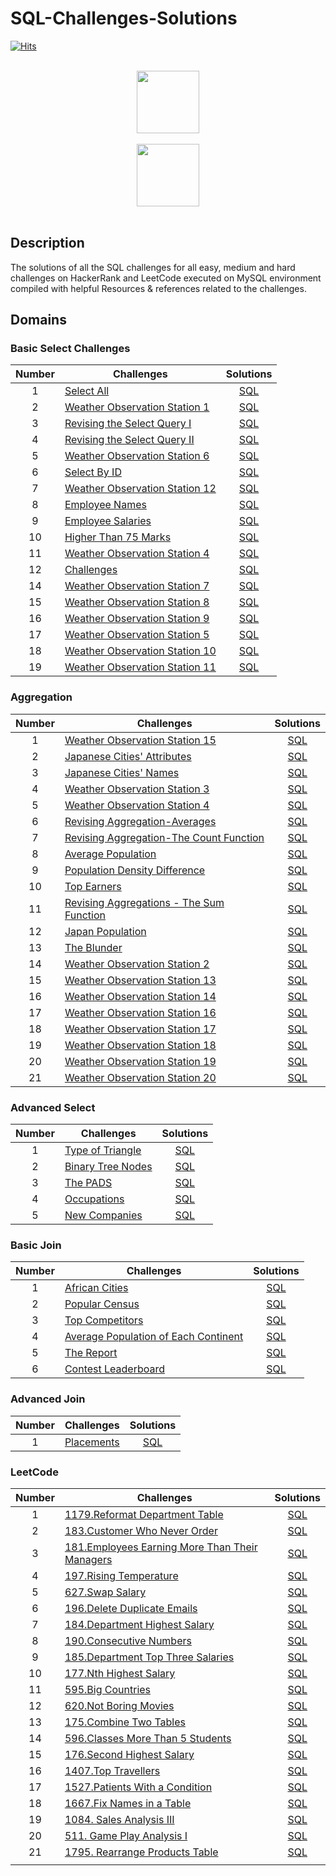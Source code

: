 # SQL-Challenges-Solutions
[![Hits](https://hits.seeyoufarm.com/api/count/incr/badge.svg?url=https%3A%2F%2Fgithub.com%2FDUChae&count_bg=%2379C83D&title_bg=%23555555&icon=&icon_color=%23E7E7E7&title=hits&edge_flat=false)](https://hits.seeyoufarm.com)

<p align="center">  
	<br>
	<a href="https://www.hackerrank.com/profile/sangdyjjang">
        <img height=100 src="https://hrcdn.net/community-frontend/assets/brand/logo-new-white-green-a5cb16e0ae.svg"> 
    </a>
    <br>
    <br>
    <a href="https://leetcode.com/u/duchae/"> <img height=100 src="https://upload.wikimedia.org/wikipedia/commons/1/19/LeetCode_logo_black.png"> </a> <br> <br>
</p>

## Description
The solutions of all the SQL challenges for all easy, medium and hard challenges on HackerRank and LeetCode executed on MySQL environment compiled with helpful Resources & references related to the challenges.


## Domains

### Basic Select Challenges

| Number | Challenges                                                                                                                       |                           Solutions                           |
| :----: | -------------------------------------------------------------------------------------------------------------------------------- | :-----------------------------------------------------------: |
|   1    | [Select All](https://www.hackerrank.com/challenges/select-all-sql/problem)                                                       |              [SQL](Basic%20Select/Select-All.md)              |
|   2    | [Weather Observation Station 1](https://www.hackerrank.com/challenges/weather-observation-station-1/problem)                     | [SQL](Basic%20Select/Weather%20Observation%20Station%201.md)  |
|   3    | [Revising the Select Query I](https://www.hackerrank.com/challenges/revising-the-select-query/problem)                           | [SQL](Basic%20Select/Revising%20The%20Select%20Query%20I.md)  |
|   4    | [Revising the Select Query II](https://www.hackerrank.com/challenges/revising-the-select-query-2/problem)                        | [SQL](Basic%20Select/Revising%20The%20Select%20Query%20II.md) |
|   5    | [Weather Observation Station 6](https://www.hackerrank.com/challenges/weather-observation-station-6/problem)                     | [SQL](Basic%20Select/Weather%20Observation%20Station%206.md)  |
|   6    | [Select By ID](https://www.hackerrank.com/challenges/select-by-id/problem)                                                       |           [SQL](Basic%20Select/Select%20By%20ID.md)           |
|   7    | [Weather Observation Station 12](https://www.hackerrank.com/challenges/weather-observation-station-12/problem)                   | [SQL](Basic%20Select/Weather%20Observation%20Station%2012.md) |
|   8    | [Employee Names](https://www.hackerrank.com/challenges/name-of-employees/problem)                                                |           [SQL](Basic%20Select/Employee%20Names.md)           |
|   9    | [Employee Salaries](https://www.hackerrank.com/challenges/salary-of-employees/problem)                                           |         [SQL](Basic%20Select/Employee%20Salaries.md)          |
|   10   | [Higher Than 75 Marks](https://www.hackerrank.com/challenges/more-than-75-marks/problem)                                         |      [SQL](Basic%20Select/Higher%20Than%2075%20Marks.md)      |
|   11   | [Weather Observation Station 4](https://www.hackerrank.com/challenges/weather-observation-station-4/)                            | [SQL](Basic%20Select/Weather%20Observation%20Station%204.md)  |
|   12   | [Challenges](https://www.hackerrank.com/challenges/challenges/problem?isFullScreen=true)                                         |               [SQL](Basic%20Join/Challenges.md)               |
|   14   | [Weather Observation Station 7](https://www.hackerrank.com/challenges/weather-observation-station-7/problem?isFullScreen=true)   |  [SQL](Basic%20Join/Weather%20Observation%20Station%207.md)   |
|   15   | [Weather Observation Station 8](https://www.hackerrank.com/challenges/weather-observation-station-8/problem?isFullScreen=true)   |  [SQL](Basic%20Join/Weather%20Observation%20Station%208.md)   |
|   16   | [Weather Observation Station 9](https://www.hackerrank.com/challenges/weather-observation-station-9/problem?isFullScreen=true)   |  [SQL](Basic%20Join/Weather%20Observation%20Station%209.md)   |
|   17   | [Weather Observation Station 5](https://www.hackerrank.com/challenges/weather-observation-station-5/problem?isFullScreen=true)   |  [SQL](Basic%20Join/Weather%20Observation%20Station%205.md)   |
|   18   | [Weather Observation Station 10](https://www.hackerrank.com/challenges/weather-observation-station-10/problem?isFullScreen=true) |  [SQL](Basic%20Join/Weather%20Observation%20Station%2010.md)  |
|   19   | [Weather Observation Station 11](https://www.hackerrank.com/challenges/weather-observation-station-11/problem?isFullScreen=true) |  [SQL](Basic%20Join/Weather%20Observation%20Station%2011.md)  |



### Aggregation

| Number | Challenges                                                                                                                            |                               Solutions                               |
| :----: | ------------------------------------------------------------------------------------------------------------------------------------- | :-------------------------------------------------------------------: |
|   1    | [Weather Observation Station 15](https://www.hackerrank.com/challenges/weather-observation-station-15/problem)                        |      [SQL](Aggregation/Weather%20Observation%20Station%2015.md)       |
|   2    | [Japanese Cities' Attributes](https://www.hackerrank.com/challenges/japanese-cities-attributes/problem)                               |         [SQL](Aggregation/Japanese%20Cities'%20Attributes.md)         |
|   3    | [Japanese Cities' Names](https://www.hackerrank.com/challenges/japanese-cities-name/problem)                                          |           [SQL](Aggregation/Japanese%20Cities'%20Names.md)            |
|   4    | [Weather Observation Station 3](https://www.hackerrank.com/challenges/weather-observation-station-3/problem)                          |       [SQL](Aggregation/Weather%20Observation%20Station%203.md)       |
|   5    | [Weather Observation Station 4](https://www.hackerrank.com/challenges/weather-observation-station-4/problem)                          |       [SQL](Aggregation/Weather%20Observation%20Station%204.md)       |
|   6    | [Revising Aggregation-Averages](https://www.hackerrank.com/challenges/revising-aggregations-the-average-function/problem)             |         [SQL](Aggregation/Revising%20Aggregation-Averages.md)         |
|   7    | [Revising Aggregation-The Count Function](https://www.hackerrank.com/challenges/revising-aggregations-the-count-function/problem)     |  [SQL](Aggregation/Revising%20Aggregation-The%20Count%20Function.md)  |
|   8    | [Average Population](https://www.hackerrank.com/challenges/average-population/problem)                                                |              [SQL](Aggregation/Average%20Population.md)               |
|   9    | [Population Density Difference](https://www.hackerrank.com/challenges/population-density-difference/problem)                          |         [SQL](Aggregation/Popular%20Density%20Difference.md)          |
|   10   | [Top Earners](https://www.hackerrank.com/challenges/earnings-of-employees/problem)                                                    |                  [SQL](Aggregation/Top%20Earners.md)                  |
|   11   | [Revising Aggregations - The Sum Function](https://www.hackerrank.com/challenges/revising-aggregations-sum/problem?isFullScreen=true) | [SQL](Aggregation/Revising%20Aggregations%20-The%20Sum%20Function.md) |
|   12   | [Japan Population](https://www.hackerrank.com/challenges/japan-population/problem?isFullScreen=true)                                  |               [SQL](Aggregation/Japan%20Population.md)                |
|   13   | [The Blunder](https://www.hackerrank.com/challenges/the-blunder/problem?isFullScreen=true)                                            |                  [SQL](Aggregation/The%20Blunder.md)                  |
|   14   | [Weather Observation Station 2](https://www.hackerrank.com/challenges/weather-observation-station-2/problem?isFullScreen=true)        |       [SQL](Aggregation/Weather%20Observation%20Station%202.md)       |
|   15   | [Weather Observation Station 13](https://www.hackerrank.com/challenges/weather-observation-station-13/problem?isFullScreen=true)      |      [SQL](Aggregation/Weather%20Observation%20Station%2013.md)       |
|   16   | [Weather Observation Station 14](https://www.hackerrank.com/challenges/weather-observation-station-14/problem?isFullScreen=true)      |      [SQL](Aggregation/Weather%20Observation%20Station%2014.md)       |
|   17   | [Weather Observation Station 16](https://www.hackerrank.com/challenges/weather-observation-station-16/problem?isFullScreen=true)      |      [SQL](Aggregation/Weather%20Observation%20Station%2016.md)       |
|   18   | [Weather Observation Station 17](https://www.hackerrank.com/challenges/weather-observation-station-17/problem?isFullScreen=true)      |      [SQL](Aggregation/Weather%20Observation%20Station%2017.md)       |
|   19   | [Weather Observation Station 18](https://www.hackerrank.com/challenges/weather-observation-station-18/problem?isFullScreen=true)      |      [SQL](Aggregation/Weather%20Observation%20Station%2018.md)       |
|   20   | [Weather Observation Station 19](https://www.hackerrank.com/challenges/weather-observation-station-19/problem?isFullScreen=true)      |      [SQL](Aggregation/Weather%20Observation%20Station%2019.md)       |
|   21   | [Weather Observation Station 20](https://www.hackerrank.com/challenges/weather-observation-station-20/problem?isFullScreen=true)      |      [SQL](Aggregation/Weather%20Observation%20Station%2020.md)       |

### Advanced Select
| Number | Challenges                                                                                                |                     Solutions                     |
| :----: | --------------------------------------------------------------------------------------------------------- | :-----------------------------------------------: |
|   1    | [Type of Triangle](https://www.hackerrank.com/challenges/what-type-of-triangle/problem)                   | [SQL](Advanced%20Select/Type%20of%20Triangle.md)  |
|   2    | [Binary Tree Nodes](https://www.hackerrank.com/challenges/binary-search-tree-1/problem?isFullScreen=true) | [SQL](Advanced%20Select/Binary%20Tree%20Nodes.md) |
|   3    | [The PADS](https://www.hackerrank.com/challenges/the-pads/problem?isFullScreen=true)                      |      [SQL](Advanced%20Select/The%20PADS.md)       |
|   4    | [Occupations](https://www.hackerrank.com/challenges/occupations/problem?isFullScreen=true)                |      [SQL](Advanced%20Select/Occupations.md)      |
|   5    | [New Companies](https://www.hackerrank.com/challenges/the-company/problem?isFullScreen=true)              |    [SQL](Advanced%20Select/New%20Companies.md)    |



### Basic Join

| Number | Challenges                                                                                                                 |                              Solutions                              |
| :----: | -------------------------------------------------------------------------------------------------------------------------- | :-----------------------------------------------------------------: |
|   1    | [African Cities](https://www.hackerrank.com/challenges/african-cities/problem)                                             |               [SQL](Basic%20Join/African%20Cities.md)               |
|   2    | [Popular Census](https://www.hackerrank.com/challenges/asian-population/problem)                                           |               [SQL](Basic%20Join/Popular%20Census.md)               |
|   3    | [Top Competitors](https://www.hackerrank.com/challenges/full-score/problem?isFullScreen=true)                              |              [SQL](Basic%20Join/Top%20Competitors.md)               |
|   4    | [Average Population of Each Continent](https://www.hackerrank.com/challenges/average-population-of-each-continent/problem) | [SQL](Basic%20Join/Average%20Population%20of%20Each%20Continent.md) |
|   5    | [The Report](https://www.hackerrank.com/challenges/the-report/problem?isFullScreen=true)                                   |                 [SQL](Basic%20Join/The%20Report.md)                 |
|   6    | [Contest Leaderboard](https://www.hackerrank.com/challenges/contest-leaderboard/problem?isFullScreen=true)                 |            [SQL](Basic%20Join/Contest%20Leaderboard.md)             |

### Advanced Join

| Number | Challenges                                                                               |              Solutions               |
| :----: | ---------------------------------------------------------------------------------------- | :----------------------------------: |
|   1    | [Placements](https://www.hackerrank.com/challenges/placements/problem?isFullScreen=true) | [SQL](Advanced%20Join/Placements.md) |


### LeetCode

| Number | Challenges                                                                                                                              |                                Solutions                                |
| :----: | --------------------------------------------------------------------------------------------------------------------------------------- | :---------------------------------------------------------------------: |
|   1    | [1179.Reformat Department Table](https://leetcode.com/problems/reformat-department-table/description/)                                  |            [SQL](LeetCode/Reformat%20Department%20Table.md)             |
|   2    | [183.Customer Who Never Order](https://leetcode.com/problems/customers-who-never-order/description/)                                    |            [SQL](LeetCode/Customer%20Who%20Never%20Order.md)            |
|   3    | [181.Employees Earning More Than Their Managers](https://leetcode.com/problems/employees-earning-more-than-their-managers/description/) | [SQL](LeetCode/Employees%20Earning%20More%20Than%20Their%20Managers.md) |
|   4    | [197.Rising Temperature](https://leetcode.com/problems/rising-temperature/description/)                                                 |                 [SQL](LeetCode/Rising%20Temperature.md)                 |
|   5    | [627.Swap Salary](https://leetcode.com/problems/swap-salary/description/)                                                               |                    [SQL](LeetCode/Swap%20Salary.md)                     |
|   6    | [196.Delete Duplicate Emails](https://leetcode.com/problems/delete-duplicate-emails/description/)                                       |             [SQL](LeetCode/Delete%20Duplicate%20Emails.md)              |
|   7    | [184.Department Highest Salary](https://leetcode.com/problems/department-highest-salary/description/)                                   |            [SQL](LeetCode/Department%20Highest%20Salary.md)             |
|   8    | [190.Consecutive Numbers](https://leetcode.com/problems/consecutive-numbers/description/)                                               |                [SQL](LeetCode/Consecutive%20Numbers.md)                 |
|   9    | [185.Department Top Three Salaries](https://leetcode.com/problems/department-top-three-salaries/description/)                           |         [SQL](LeetCode/Department%20Top%20Three%20Salaries.md)          |
|   10   | [177.Nth Highest Salary](https://leetcode.com/problems/nth-highest-salary/description/)                                                 |                [SQL](LeetCode/Nth%20Highest%20Salary.md)                |
|   11   | [595.Big Countries](https://leetcode.com/problems/big-countries)                                                                        |                   [SQL](LeetCode/Big%20Countries.md)                    |
|   12   | [620.Not Boring Movies](https://leetcode.com/problems/not-boring-movies/)                                                               |                [SQL](LeetCode/Not%20Boring%20Movies.md)                 |
|   13   | [175.Combine Two Tables](https://leetcode.com/problems/combine-two-tables/description/)                                                 |                [SQL](LeetCode/Combine%20Two%20Tables.md)                |
|   14   | [596.Classes More Than 5 Students](https://leetcode.com/problems/classes-more-than-5-students/description/)                             |         [SQL](LeetCode/Classes%20More%20Than%205%20Students.md)         |
|   15   | [176.Second Highest Salary](https://leetcode.com/problems/second-highest-salary/description/)                                           |              [SQL](LeetCode/Second%20Highest%20Salary.md)               |
|   16   | [1407.Top Travellers](https://leetcode.com/problems/top-travellers/description/?envType=problem-list-v2&envId=e97a9e5m)                 |                   [SQL](LeetCode/Top%20Travellers.md)                   |
|   17   | [1527.Patients With a Condition](https://leetcode.com/problems/patients-with-a-condition/?envType=problem-list-v2&envId=e97a9e5m)       |           [SQL](LeetCode/Patients%20With%20a%20Condition.md)            |
|   18   | [1667.Fix Names in a Table](https://leetcode.com/problems/fix-names-in-a-table/description/?envType=problem-list-v2&envId=e97a9e5m)     |             [SQL](LeetCode/Fix%20Names%20in%20a%20Table.md)             |
|   19   | [1084. Sales Analysis III](https://leetcode.com/problems/sales-analysis-iii/)                                                           |                [SQL](LeetCode/Sales%20Analysis%20III.md)                |
|   20   | [511. Game Play Analysis I](https://leetcode.com/problems/game-play-analysis-i/)                                                        |              [SQL](LeetCode/Game%20Play%20Analysis%20I.md)              |
|   21   | [1795. Rearrange Products Table](https://leetcode.com/problems/rearrange-products-table/)                                               |             [SQL](LeetCode/Rearrange%20Products%20Table.md)             |
|        |                                                                                                                                         |                                                                         |
